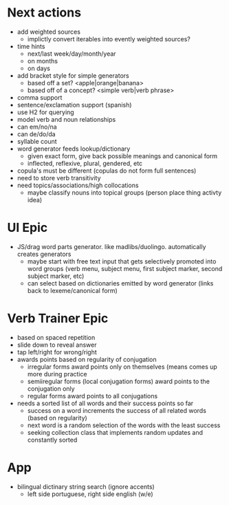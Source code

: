 # Next actions

* add weighted sources
  * implictly convert iterables into evently weighted sources?
* time hints
  * next/last week/day/month/year
  * on months
  * on days
* add bracket style for simple generators
  * based off a set? <apple|orange|banana>
  * based off of a concept? <simple verb|verb phrase>
* comma support
* sentence/exclamation support (spanish)
* use H2 for querying
* model verb and noun relationships
* can em/no/na
* can de/do/da
* syllable count
* word generator feeds lookup/dictionary
  * given exact form, give back possible meanings and canonical form
  * inflected, reflexive, plural, gendered, etc
* copula's must be different (copulas do not form full sentences)
* need to store verb transitivity
* need topics/associations/high collocations
  * maybe classify nouns into topical groups (person place thing activty idea)

# UI Epic

* JS/drag word parts generator. like madlibs/duolingo. automatically creates generators
  * maybe start with free text input that gets selectively promoted into word groups (verb menu, subject menu, first subject marker, second subject marker, etc)
  * can select based on dictionaries emitted by word generator (links back to lexeme/canonical form)

# Verb Trainer Epic

* based on spaced repetition
* slide down to reveal answer
* tap left/right for wrong/right
* awards points based on regularity of conjugation
  * irregular forms award points only on themselves (means comes up more during practice
  * semiiregular forms (local conjugation forms) award points to the conjugation only
  * regular forms award points to all conjugations
* needs a sorted list of all words and their success points so far
  * success on a word increments the success of all related words (based on regularity)
  * next word is a random selection of the words with the least success
  * seeking collection class that implements random updates and constantly sorted

# App

* bilingual dictinary string search (ignore accents)
  * left side portuguese, right side english (w/e)
